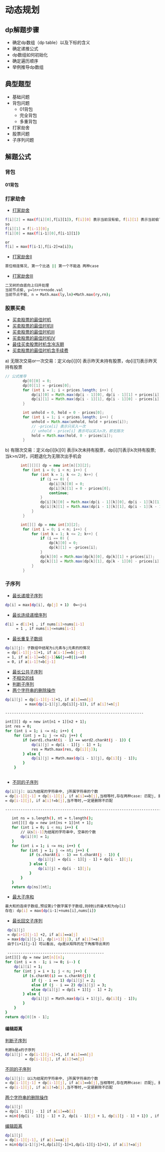 # 动态规划

## dp解题步骤

- 确定dp数组（dp table）以及下标的含义
- 确定递推公式
- dp数组如何初始化
- 确定遍历顺序
- 举例推导dp数组

## 典型题型
- 基础问题
- 背包问题
  - 01背包
  - 完全背包
  - 多重背包
- 打家劫舍
- 股票问题
- 子序列问题

## 解题公式

### 背包

#### 01背包


### 打家劫舍

- [打家劫舍](/src/main/java/com/lazycece/algo/lc_151_200/lc198_rob/lc198rob_t.txt)
```bash
f[i][2] = max(f[i][0],f[i][1]), f[i][0] 表示当前没有偷, f[i][1] 表示当前偷了
so
f[i][1] = f[i-1][0];
f[i][0] = max(f[i-1][0],f[i-1][1])

or
f[i] = max(f[i-1],f[i-2]+a[i]);
```
- [打家劫舍II](/src/main/java/com/lazycece/algo/lc_201_250/lc213_rob/Lc213RobII_t.txt)
```bash
首位相连情况, 第一个比选 || 第一个不能选 两种case
```
- [打家劫舍III](/src/main/java/com/lazycece/algo/lc_301_350/lc337_robiii/Lc337RobIII_t.txt)
```bash
二叉树的自底向上归并处理
当前节点偷, y=ln+rn+node.val
当前节点不偷, n = Math.max(ly,ln)+Math.max(ry,rn);
```

### 股票买卖

- [买卖股票的最佳时机](/src/main/java/com/lazycece/algo/lc_101_150/lc121_maxProfit/Lc121MaxProfit_t.txt)
- [买卖股票的最佳时机II](/src/main/java/com/lazycece/algo/lc_101_150/lc122_maxProfit/Lc122MaxProfit_t.txt)
- [买卖股票的最佳时机III](/src/main/java/com/lazycece/algo/lc_101_150/lc123_maxProfit/Lc123MaxProfit_t.txt)
- [买卖股票的最佳时机IV](/src/main/java/com/lazycece/algo/lc_151_200/lc188_maxProfit/Lc188MaxProfit_t.txt)
- [最佳买卖股票时机含冷冻期](/src/main/java/com/lazycece/algo/lc_301_350/lc309_maxProfit/Lc309MaxProfit_t.txt)
- [买卖股票的最佳时机含手续费](/src/main/java/com/lazycece/algo/lc_701_750/lc714_maxProfit/Lc714MaxProfit_t.txt)

a) 无限次交易or一次交易：定义dp[i][0] 表示昨天未持有股票，dp[i][1]表示昨天持有股票

```java
// 公式推导
        dp[0][0] = 0;
        dp[0][1] = -prices[0];
        for (int i = 1; i < prices.length; i++) {
            dp[i][0] = Math.max(dp[i - 1][0], dp[i - 1][1] + prices[i]);
            dp[i][1] = Math.max(dp[i - 1][1], dp[i - 1][0] - prices[i]);
        }
```
```java
        int unhold = 0, hold = 0 - prices[0];
        for (int i = 1; i < prices.length; i++) {
            unhold = Math.max(unhold, hold + prices[i]);
            // -price[i] 表示只买入一次
            // unhold - price[i] 表示可以买入n次，即无限次
            hold = Math.max(hold, 0 - prices[i]);
        }
```

b) 有限次交易：定义dp[i][k][0] 表示k次未持有股票，dp[i][1]表示k次持有股票;当k>n/2时，问题退化为无限次出手机会
```java
       int[][][] dp = new int[n][3][2];
        for (int i = 0; i < n; i++) {
            for (int k = 1; k <= 2; k++) {
                if (i == 0) {
                    dp[i][k][0] = 0;
                    dp[i][k][1] = 0 - prices[0];
                    continue;
                }
                dp[i][k][0] = Math.max(dp[i - 1][k][0], dp[i - 1][k][1] + prices[i]);
                dp[i][k][1] = Math.max(dp[i - 1][k][1], dp[i - 1][k - 1][0] - prices[i]);
            }
        }
```
```java
       int[][] dp = new int[3][2];
        for (int i = 0; i < n; i++) {
            for (int k = 1; k <= 2; k++) {
                if (i == 0) {
                    dp[k][0] = 0;
                    dp[k][1] = -prices[i];
                }
                dp[k][0] = Math.max(dp[k][0], dp[k][1] + prices[i]);
                dp[k][1] = Math.max(dp[k][1], dp[k - 1][0] - prices[i]);
            }
        }
```

### 子序列

- [最长递增子序列](/src/main/java/com/lazycece/algo/lc_251_300/lc300_lengthOfLIS/Lc300LengthOfLIS_t.txt)
```bash
dp[i] = max(dp[i], dp[j] + 1)  0=<j<i
```

- [最长连续递增序列](/src/main/java/com/lazycece/algo/lc_651_700/lc674_findLengthOfLCIS/Lc674FindLengthOfLCIS_t.txt)
```bash
d[i] = d[i]+1 , if nums[i]>nums[i-1]
     = 1 , if nums[i]<=nums[i-1]
```

- [最长重复子数组](/src/main/java/com/lazycece/algo/lc_701_750/lc718_MaximumLengthOfRepeatedSubarray/Lc718MaximumLengthOfRepeatedSubarray_t.txt)
```bash
dp[i][j]: 子数组中结尾为i元素与j元素的的情况
 = dp[i-1][j-1]+1, if a[i-1]==b[j-1]
 = 1, if a[i-1]==b[j-1]&&(j==0||i==0)
 = 0, if a[i-1]!=b[j-1]
```

- [最长公共子序列](/src/main/java/com/lazycece/algo/lc_1100_1150/lc1143_longestCommonSubsequence/Lc1143LongestCommonSubsequence3_t.txt)
- [不相交的线](/src/main/java/com/lazycece/algo/lc_1001_1050/lc1035_maxUncrossedLines/Lc1035MaxUncrossedLines_t.txt)
- [判断子序列](/src/main/java/com/lazycece/algo/lc_351_400/lc392_isSubsequence/Lc392IsSubsequence_t.txt)
- [两个字符串的删除操作](/src/main/java/com/lazycece/algo/lc_551_600/lc583_minDistance/Lc583MinDistance_t.txt)
```bash
dp[i][j] = dp[i-1][j-1]+1, if a[i]==n[j]
         = max(dp[i-1][j],dp[i][j-1]), if a[i]!=n[j]

---------------------------------------------------------------

int[][] dp = new int[n1 + 1][n2 + 1];
int res = 0;
for (int i = 1; i <= n1; i++) {
    for (int j = 1; j <= n2; j++) {
        if (word1.charAt(i - 1) == word2.charAt(j - 1)) {
            dp[i][j] = dp[i - 1][j - 1] + 1;
            res = Math.max(res, dp[i][j]);
        } else {
            dp[i][j] = Math.max(dp[i - 1][j], dp[i][j - 1]);
        }
    }
   
```
- [不同的子序列](/src/main/java/com/lazycece/algo/lc_101_150/lc115_numDistinct/Lc115NumDistinct_t.txt)
```bash
dp[i][j]: 以i为结尾的字符串中, j所属字符串的个数
= dp[i-1][j-1] + dp[i-1][j], if a[i]==b[j],当相等时,存在两种case: 匹配j, 删除j不进行匹配
= dp[i-1][j], if a[i]!=b[j],当不等时,一定是删除不匹配

------------------------------------------------------------------------

   int ns = s.length(), nt = t.length();
   int[][] dp = new int[ns + 1][nt + 1];
   for (int i = 0; i < ns; i++) {
       // 以s[i-1]为结尾的字符串中, 空串的个数
       dp[i][0] = 1;
   }
   for (int i = 1; i <= ns; i++) {
       for (int j = 1; j <= nt; j++) {
           if (s.charAt(i - 1) == t.charAt(j - 1)) {
               dp[i][j] = dp[i - 1][j - 1] + dp[i - 1][j];
           } else {
               dp[i][j] = dp[i - 1][j];
           }
       }
   }
   return dp[ns][nt];
```

- [最大子序和](/src/main/java/com/lazycece/algo/lc_51_100/lc53_maxSubArray/Lc53MaxSubArray_t.txt)
```bash
最大和的连续子数组,预设第i个数字属于子数组,则0到i的最大和为dp[i]
存在: dp[i] = max(dp[i-1]+nums[i],nums[i])
```

- [最长回文子序列](/src/main/java/com/lazycece/algo/lc_501_550/lc516_longestPalindromeSubseq/Lc516LongestPalindromeSubseq_t.txt)

```bash
 dp[i][j]
 = dp[i+1][j-1] +2, if a[i]==a[j]
 = max(dp[i][j-1], dp[i+1][j]), if a[i]!=a[j]
 由于[i+1][j-1] 可以看出, dp是从矩阵的左下角推导出来的
 
 --------------------------------------------
int[][] dp = new int[n][n];
for (int i = n - 1; i >= 0; i--) {
    dp[i][i] = 1;
    for (int j = i + 1; j < n; j++) {
        if (s.charAt(i) == s.charAt(j)) {
            if (j - i == 1) dp[i][j] = 2;
            else if (j - i == 2) dp[i][j] = 3;
            else dp[i][j] = dp[i + 1][j - 1] + 2;
        } else {
            dp[i][j] = Math.max(dp[i + 1][j], dp[i][j - 1]);
        }
    }
}
return dp[0][n - 1];
```

#### 编辑距离

[判断子序列](/src/main/java/com/lazycece/algo/lc_351_400/lc392_isSubsequence/Lc392IsSubsequence_t.txt)
```bash
判断b是a的子序列
dp[i][j] = dp[i-1][j-1]+1, if a[i]==n[j]
         = dp[i-1][j], if a[i]!=n[j]
```
[不同的子序列](/src/main/java/com/lazycece/algo/lc_101_150/lc115_numDistinct/Lc115NumDistinct_t.txt)
```bash
dp[i][j]: 以i为结尾的字符串中, j所属字符串的个数
= dp[i-1][j-1] + dp[i-1][j], if a[i]==b[j],当相等时,存在两种case: 匹配j, 删除j不进行匹配
= dp[i-1][j], if a[i]!=b[j],当不等时,一定是删除不匹配
```
[两个字符串的删除操作](/src/main/java/com/lazycece/algo/lc_551_600/lc583_minDistance/Lc583MinDistance_t.txt)
```bash
dp[i][j] 
= dp[i - 1][j - 1] if a[i]==b[i]
= min({dp[i - 1][j - 1] + 2, dp[i - 1][j] + 1, dp[i][j - 1] + 1}) , if a[i]!=b[i]      
```
[编辑距离](/src/main/java/com/lazycece/algo/lc_51_100/lc72_minDistance/Lc72MinDistance_t.txt)
```bash
dp[i][j]
= dp[i-1][j-1], if a[i]==a[j]
= min(dp[i-1][j]+1,dp[i][j-1]+1,dp[i-1][j-1]+1), if a[i]!=a[j]
```
